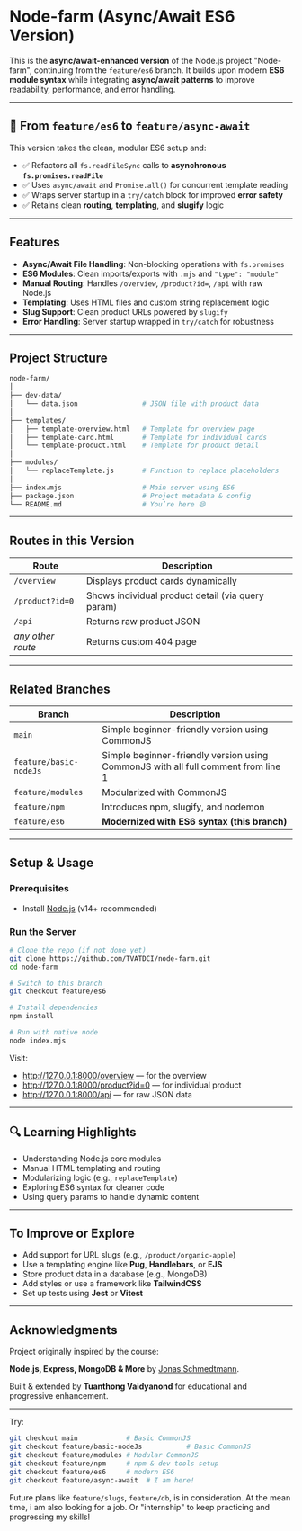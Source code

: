 # Node-farm (Async/Await ES6 Version)

This is the **async/await-enhanced version** of the Node.js project "Node-farm", continuing from the `feature/es6` branch. It builds upon modern **ES6 module syntax** while integrating **async/await patterns** to improve readability, performance, and error handling.

---

## 🔁 From `feature/es6` to `feature/async-await`

This version takes the clean, modular ES6 setup and:

- ✅ Refactors all `fs.readFileSync` calls to **asynchronous `fs.promises.readFile`**
- ✅ Uses `async/await` and `Promise.all()` for concurrent template reading
- ✅ Wraps server startup in a `try/catch` block for improved **error safety**
- ✅ Retains clean **routing**, **templating**, and **slugify** logic

---

## Features

- **Async/Await File Handling**: Non-blocking operations with `fs.promises`
- **ES6 Modules**: Clean imports/exports with `.mjs` and `"type": "module"`
- **Manual Routing**: Handles `/overview`, `/product?id=`, `/api` with raw Node.js
- **Templating**: Uses HTML files and custom string replacement logic
- **Slug Support**: Clean product URLs powered by `slugify`
- **Error Handling**: Server startup wrapped in `try/catch` for robustness

---

## Project Structure

```bash
node-farm/
│
├── dev-data/
│   └── data.json                # JSON file with product data
│
├── templates/
│   ├── template-overview.html   # Template for overview page
│   ├── template-card.html       # Template for individual cards
│   └── template-product.html    # Template for product detail
│
├── modules/
│   └── replaceTemplate.js       # Function to replace placeholders
│
├── index.mjs                    # Main server using ES6
├── package.json                 # Project metadata & config
└── README.md                    # You’re here 😄
```

---

## Routes in this Version

| Route             | Description                                       |
| ----------------- | ------------------------------------------------- |
| `/overview`       | Displays product cards dynamically                |
| `/product?id=0`   | Shows individual product detail (via query param) |
| `/api`            | Returns raw product JSON                          |
| _any other route_ | Returns custom 404 page                           |

---

## Related Branches

| Branch                 | Description                                                                       |
| ---------------------- | --------------------------------------------------------------------------------- |
| `main`                 | Simple beginner-friendly version using CommonJS                                   |
| `feature/basic-nodeJs` | Simple beginner-friendly version using CommonJS with all full comment from line 1 |
| `feature/modules`      | Modularized with CommonJS                                                         |
| `feature/npm`          | Introduces npm, slugify, and nodemon                                              |
| `feature/es6`          | **Modernized with ES6 syntax (this branch)**                                      |

---

## Setup & Usage

### Prerequisites

- Install [Node.js](https://nodejs.org/) (v14+ recommended)

### Run the Server

```bash
# Clone the repo (if not done yet)
git clone https://github.com/TVATDCI/node-farm.git
cd node-farm

# Switch to this branch
git checkout feature/es6

# Install dependencies
npm install

# Run with native node
node index.mjs
```

Visit:

- http://127.0.0.1:8000/overview — for the overview
- http://127.0.0.1:8000/product?id=0 — for individual product
- http://127.0.0.1:8000/api — for raw JSON data

---

## 🔍 Learning Highlights

- Understanding Node.js core modules
- Manual HTML templating and routing
- Modularizing logic (e.g., `replaceTemplate`)
- Exploring ES6 syntax for cleaner code
- Using query params to handle dynamic content

---

## To Improve or Explore

- Add support for URL slugs (e.g., `/product/organic-apple`)
- Use a templating engine like **Pug**, **Handlebars**, or **EJS**
- Store product data in a database (e.g., MongoDB)
- Add styles or use a framework like **TailwindCSS**
- Set up tests using **Jest** or **Vitest**

---

## Acknowledgments

Project originally inspired by the course:

**Node.js, Express, MongoDB & More** by [Jonas Schmedtmann](https://jonas.io/).

Built & extended by **Tuanthong Vaidyanond** for educational and progressive enhancement.

---

Try:

```bash
git checkout main            # Basic CommonJS
git checkout feature/basic-nodeJs           # Basic CommonJS
git checkout feature/modules # Modular CommonJS
git checkout feature/npm     # npm & dev tools setup
git checkout feature/es6     # modern ES6
git checkout feature/async-await  # I am here!
```

Future plans like `feature/slugs`, `feature/db`, is in consideration. At the mean time, i am also looking for a job. Or "internship" to keep practicing and progressing my skills!
